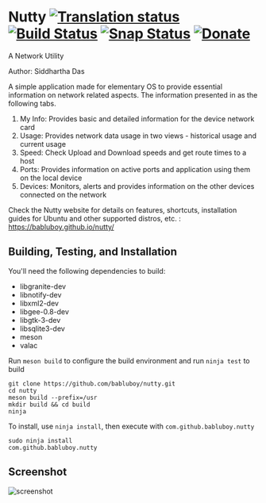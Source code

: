 # Nutty [![Translation status](https://hosted.weblate.org/widgets/nutty/-/svg-badge.svg)](https://hosted.weblate.org/engage/nutty/?utm_source=widget) [![Build Status](https://travis-ci.org/babluboy/nutty.svg?branch=master)](https://travis-ci.org/babluboy/nutty) [![Snap Status](https://build.snapcraft.io/badge/babluboy/nutty.svg)](https://build.snapcraft.io/user/babluboy/nutty) [![Donate](https://img.shields.io/badge/Donate-PayPal-green.svg)](https://www.paypal.com/cgi-bin/webscr?cmd=_s-xclick&hosted_button_id=FZP8GK839VGQC)
A Network Utility

Author: Siddhartha Das

A simple application made for elementary OS to provide essential information on network related aspects. The information presented in as the following tabs.<br>
1. My Info: Provides basic and detailed information for the device network card<br>
2. Usage: Provides network data usage in two views - historical usage and current usage<br>
3. Speed: Check Upload and Download speeds and get route times to a host<br>
4. Ports: Provides information on active ports and application using them on the local device<br>
5. Devices: Monitors, alerts and provides information on the other devices connected on the network<br>

Check the Nutty website for details on features, shortcuts, installation guides for Ubuntu and other supported distros, etc. : <br>
https://babluboy.github.io/nutty/

## Building, Testing, and Installation

You'll need the following dependencies to build:
* libgranite-dev
* libnotify-dev
* libxml2-dev
* libgee-0.8-dev
* libgtk-3-dev
* libsqlite3-dev
* meson
* valac

Run `meson build` to configure the build environment and run `ninja test` to build

    git clone https://github.com/babluboy/nutty.git
    cd nutty
    meson build --prefix=/usr
    mkdir build && cd build
    ninja

To install, use `ninja install`, then execute with `com.github.babluboy.nutty`

    sudo ninja install
    com.github.babluboy.nutty


## Screenshot

![screenshot](https://raw.githubusercontent.com/babluboy/nutty/gh-pages/images/Nutty_Device_Alert.png)
